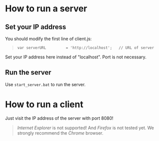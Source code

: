 # How to run a server

## Set your IP address

You should modify the first line of client.js:

> `var serverURL         = 'http://localhost';   // URL of server`

Set your IP address here instead of "localhost". Port is not necessary.

## Run the server

Use `start_server.bat` to run the server.

# How to run a client

Just visit the IP address of the server with port 8080!

> *Internet Explorer* is not supported! And *Firefox* is not tested yet. We strongly recommend the *Chrome* browser.